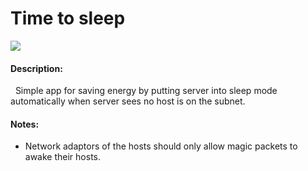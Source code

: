 # Time to sleep
![](https://www.repostatus.org/badges/latest/wip.svg)
#### Description:
&nbsp;&nbsp;Simple app for saving energy by putting server into sleep mode automatically when server sees no host is on the subnet.
#### Notes:
- Network adaptors of the hosts should only allow magic packets to awake their hosts.
